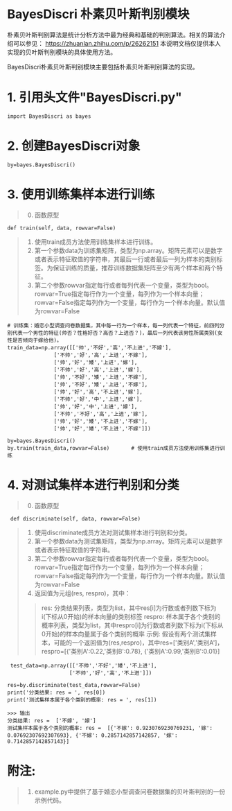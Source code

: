  # BayesDiscri 朴素贝叶斯判别模块
 
 朴素贝叶斯判别算法是统计分析方法中最为经典和基础的判别算法。相关的算法介绍可以参见：
 https://zhuanlan.zhihu.com/p/26262151
 本说明文档仅提供本人实现的贝叶斯判别模块的具体使用方法。
 
 BayesDiscri朴素贝叶斯判别模块主要包括朴素贝叶斯判别算法的实现。

 # 1. 引用头文件"BayesDiscri.py"
 
    import BayesDiscri as bayes
    
 # 2. 创建BayesDiscri对象
 
    by=bayes.BayesDiscri()
    
 # 3. 使用训练集样本进行训练
 > 0. 函数原型
 
    def train(self, data, rowvar=False)
    
 > 1. 使用train成员方法使用训练集样本进行训练。
 > 2. 第一个参数data为训练集矩阵，类型为np.array。矩阵元素可以是数字或者表示特征取值的字符串，其最后一行或者最后一列为样本的类别标签。为保证训练的质量，推荐训练数据集矩阵至少有两个样本和两个特征。
 > 3. 第二个参数rowvar指定每行或者每列代表一个变量，类型为bool。rowvar=True指定每行作为一个变量，每列作为一个样本向量；rowvar=False指定每列作为一个变量，每行作为一个样本向量。默认值为rowvar=False
 
    # 训练集：婚恋小型调查问卷数据集，其中每一行为一个样本，每一列代表一个特征，前四列分别代表一个男性的特征(帅否？性格好否？高否？上进否？)，最后一列代表该男性所属类别(女性是否倾向于嫁给他)。
    train_data=np.array([['帅','不好','高','不上进','不嫁'],   
                   ['不帅','好','高','上进','不嫁'],
                   ['帅','好','矮','上进','嫁'],
                   ['不帅','好','高','上进','嫁'],
                   ['帅','不好','矮','上进','不嫁'],
                   ['帅','不好','矮','上进','不嫁'],
                   ['帅','好','高','不上进','嫁'],
                   ['不帅','好','中','上进','嫁'],
                   ['帅','好','中','上进','嫁'],
                   ['不帅','不好','高','上进','嫁'],
                   ['帅','好','矮','不上进','不嫁'],
                   ['帅','好','矮','不上进','不嫁']])
    
    by=bayes.BayesDiscri()
    by.train(train_data,rowvar=False)       # 使用train成员方法使用训练集进行训练
    
  # 4. 对测试集样本进行判别和分类
  > 0. 函数原型
  
     def discriminate(self, data, rowvar=False)
  
  > 1. 使用discriminate成员方法对测试集样本进行判别和分类。
  > 2. 第一个参数data为测试集矩阵，类型为np.array。矩阵元素可以是数字或者表示特征取值的字符串。
  > 3. 第二个参数rowvar指定每行或者每列代表一个变量，类型为bool。rowvar=True指定每行作为一个变量，每列作为一个样本向量；rowvar=False指定每列作为一个变量，每行作为一个样本向量。默认值为rowvar=False
  > 4. 返回值为元组(res, respro)，其中：
  >> res: 分类结果列表，类型为list，其中res[i]为行数或者列数下标为i(下标从0开始)的样本向量的类别标签
  >> respro: 样本属于各个类别的概率列表，类型为list，其中respro[i]为行数或者列数下标为i(下标从0开始)的样本向量属于各个类别的概率
  >> 示例: 假设有两个测试集样本，可能的一个返回值为(res,respro)，其中res=\['类别A','类别A']，respro=\[{'类别A':0.22,'类别B':0.78}, {'类别A':0.99,'类别B':0.01}]
  
     test_data=np.array([['不帅','不好','矮','不上进'],
                        ['不帅','好','高','不上进']])

    res=by.discriminate(test_data,rowvar=False)
    print('分类结果: res = ', res[0])
    print('测试集样本属于各个类别的概率: res = ', res[1])
    
    >>> 输出 
    分类结果: res =  ['不嫁', '嫁']
    测试集样本属于各个类别的概率: res =  [{'不嫁': 0.9230769230769231, '嫁': 0.07692307692307693}, {'不嫁': 0.2857142857142857, '嫁': 0.7142857142857143}]
    
   # 附注:
   > 1. example.py中提供了基于婚恋小型调查问卷数据集的贝叶斯判别的一份示例代码。
 

